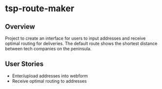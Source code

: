 # tsp-route-maker
## Overview
Project to create an interface for users to input addresses and receive optimal routing for deliveries. The default route shows the shortest distance between tech companies on the peninsula.

## User Stories
* Enter/upload addresses into webform
* Receive optimal routing to addresses
